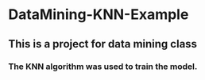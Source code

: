 # DataMining-KNN-Example

## This is a project for data mining class

### The KNN algorithm was used to train the model.
